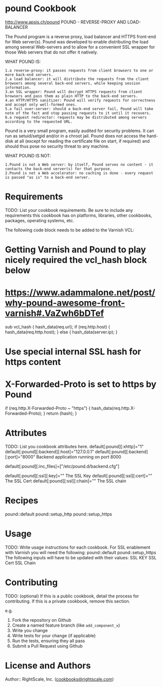 pound Cookbook
==============
http://www.apsis.ch/pound
POUND - REVERSE-PROXY AND LOAD-BALANCER

The Pound program is a reverse proxy, load balancer and HTTPS front-end for Web server(s). 
Pound was developed to enable distributing the load among several Web-servers and to allow 
for a convenient SSL wrapper for those Web servers that do not offer it natively.

WHAT POUND IS:

    1.a reverse-proxy: it passes requests from client browsers to one or more back-end servers.
    2.a load balancer: it will distribute the requests from the client browsers among several back-end servers, while keeping session information.
    3.an SSL wrapper: Pound will decrypt HTTPS requests from client browsers and pass them as plain HTTP to the back-end servers.
    4.an HTTP/HTTPS sanitizer: Pound will verify requests for correctness and accept only well-formed ones.
    5.a fail over-server: should a back-end server fail, Pound will take note of the fact and stop passing requests to it until it recovers.
    6.a request redirector: requests may be distributed among servers according to the requested URL.

Pound is a very small program, easily audited for security problems. It can run as setuid/setgid and/or in a chroot jail. 
Pound does not access the hard-disk at all (except for reading the certificate file on start, if required) 
and should thus pose no security threat to any machine.

WHAT POUND IS NOT:

    1.Pound is not a Web server: by itself, Pound serves no content - it contacts the back-end server(s) for that purpose.
    2.Pound is not a Web accelerator: no caching is done - every request is passed "as is" to a back-end server.

Requirements
==============
TODO: List your cookbook requirements. Be sure to include any requirements this cookbook has on platforms, libraries, other cookbooks, packages, operating systems, etc.

The following code block needs to be added to the Varnish VCL:
# Getting Varnish and Pound to play nicely required the vcl_hash block below
# https://www.adammalone.net/post/why-pound-awesome-front-varnish#.VaZwh6bDTef
sub vcl_hash 
 {
 hash_data(req.url);
  if (req.http.host) {
    hash_data(req.http.host);
  } 
  else {
    hash_data(server.ip);
  }
  # Use special internal SSL hash for https content
  # X-Forwarded-Proto is set to https by Pound
  if (req.http.X-Forwarded-Proto ~ "https") {
    hash_data(req.http.X-Forwarded-Proto);
  }
  return (hash);
}

Attributes
==============
TODO: List you cookbook attributes here.
default[:pound][:xhttp]="1"
default[:pound][:backend][:host]="127.0.0.1"
default[:pound][:backend][:port]="8000"
Backend application running on port 8000

default[:pound][:inc_files]=["/etc/pound.d/backend.cfg"]

default[:pound][:ssl][:key]=""
The SSL Key
default[:pound][:ssl][:cert]=""
The SSL Cert
default[:pound][:ssl][:chain]=""
The SSL chain

Recipes
==============

pound::default
pound::setup_http
pound::setup_https


Usage
==============
TODO: Write usage instructions for each cookbook.
For SSL enablement with Varnish you will need the following:
pound::default
pound::setup_https
  The following inputs will have to be updated with their values:
  	SSL KEY
  	SSL Cert
  	SSL Chain

Contributing
==============
TODO: (optional) If this is a public cookbook, detail the process for contributing. If this is a private cookbook, remove this section.

e.g.
1. Fork the repository on Github
2. Create a named feature branch (like `add_component_x`)
3. Write you change
4. Write tests for your change (if applicable)
5. Run the tests, ensuring they all pass
6. Submit a Pull Request using Github

License and Authors
==============
Author:: RightScale, Inc. (cookbooks@rightscale.com)
